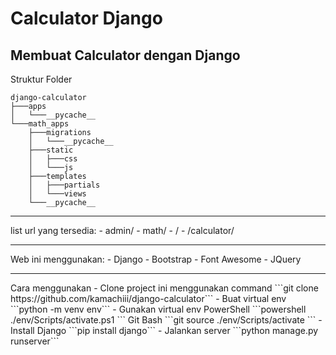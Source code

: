 # Calculator Django
## Membuat Calculator dengan Django
Struktur Folder
```
django-calculator
├───apps
│   └───__pycache__
└───math_apps
    ├───migrations
    │   └───__pycache__
    ├───static
    │   ├───css
    │   └───js
    ├───templates
    │   ├───partials
    │   └───views
    └───__pycache__
```
<hr />
list url yang tersedia:
- admin/
- math/
    - /
    - /calculator/
<hr />
Web ini menggunakan:
- Django
- Bootstrap
- Font Awesome
- JQuery
<hr />
Cara menggunakan
- Clone project ini menggunakan command ```git clone https://github.com/kamachiii/django-calculator```
- Buat virtual env ```python -m venv env```
- Gunakan virtual env
    PowerShell
    ```powershell
        ./env/Scripts/activate.ps1
    ```
    Git Bash
    ```git
        source ./env/Scripts/activate
    ```
- Install Django ```pip install django```
- Jalankan server ```python manage.py runserver```
